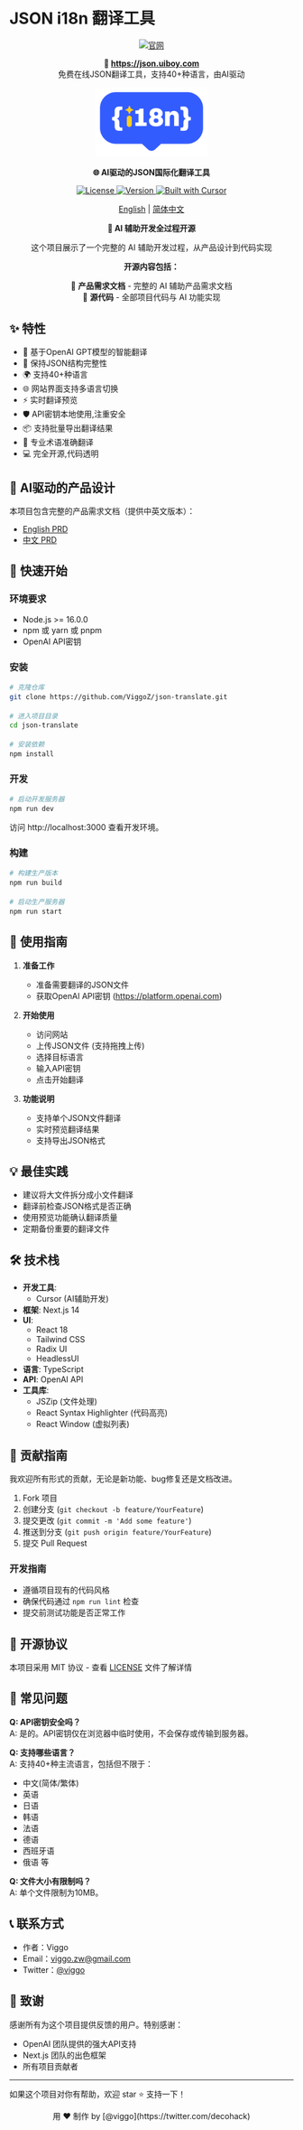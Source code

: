 # JSON i18n 翻译工具

<p align="center">
  <a href="https://json.uiboy.com">
    <img src="https://img.shields.io/badge/官网-json.uiboy.com-blue?style=flat-square" alt="官网">
  </a>
</p>

<p align="center">
  <strong>🔗 <a href="https://json.uiboy.com">https://json.uiboy.com</a></strong><br>
  免费在线JSON翻译工具，支持40+种语言，由AI驱动
</p>

<p align="center">
  <img src="public/logo-blue.png" alt="JSON Translate Logo" width="200"/>
</p>

<p align="center">
  <strong>🌐 AI驱动的JSON国际化翻译工具</strong>
</p>

<p align="center">
  <a href="LICENSE">
    <img src="https://img.shields.io/badge/license-MIT-blue.svg" alt="License">
  </a>
  <a href="package.json">
    <img src="https://img.shields.io/badge/version-0.1.0-green.svg" alt="Version">
  </a>
  <a href="https://cursor.sh">
    <img src="https://img.shields.io/badge/Built%20with-Cursor-blue?style=flat" alt="Built with Cursor">
  </a>
</p>

<p align="center">
  <a href="/README.md">English</a> | 
  <a href="/README.zh.md">简体中文</a>
</p>

<p align="center">
  <strong>🎯 AI 辅助开发全过程开源</strong>
</p>

<p align="center">
  这个项目展示了一个完整的 AI 辅助开发过程，从产品设计到代码实现
</p>

<p align="center">
  <strong>开源内容包括：</strong>
</p>

<p align="center">
  🔸 <strong>产品需求文档</strong> - 完整的 AI 辅助产品需求文档<br>
  🔸 <strong>源代码</strong> - 全部项目代码与 AI 功能实现
</p>

## ✨ 特性

- 🤖 基于OpenAI GPT模型的智能翻译
- 🔄 保持JSON结构完整性
- 🌍 支持40+种语言
- 🌐 网站界面支持多语言切换
- ⚡️ 实时翻译预览
- 🛡️ API密钥本地使用,注重安全
- 📦 支持批量导出翻译结果
- 🎯 专业术语准确翻译
- 💻 完全开源,代码透明

## 📖 AI驱动的产品设计

本项目包含完整的产品需求文档（提供中英文版本）：
- [English PRD](./json-translator-prd.md)
- [中文 PRD](./json-translator-prd.zh.md)

## 🚀 快速开始

### 环境要求

- Node.js >= 16.0.0
- npm 或 yarn 或 pnpm
- OpenAI API密钥

### 安装

```bash
# 克隆仓库
git clone https://github.com/ViggoZ/json-translate.git

# 进入项目目录
cd json-translate

# 安装依赖
npm install
```

### 开发

```bash
# 启动开发服务器
npm run dev
```
访问 http://localhost:3000 查看开发环境。

### 构建

```bash
# 构建生产版本
npm run build

# 启动生产服务器
npm run start
```

## 📖 使用指南

1. **准备工作**
   - 准备需要翻译的JSON文件
   - 获取OpenAI API密钥 (https://platform.openai.com)

2. **开始使用**
   - 访问网站
   - 上传JSON文件 (支持拖拽上传)
   - 选择目标语言
   - 输入API密钥
   - 点击开始翻译

3. **功能说明**
   - 支持单个JSON文件翻译
   - 实时预览翻译结果
   - 支持导出JSON格式

## 💡 最佳实践

- 建议将大文件拆分成小文件翻译
- 翻译前检查JSON格式是否正确
- 使用预览功能确认翻译质量
- 定期备份重要的翻译文件

## 🛠 技术栈

- **开发工具**: 
  - Cursor (AI辅助开发)
- **框架**: Next.js 14
- **UI**: 
  - React 18
  - Tailwind CSS
  - Radix UI
  - HeadlessUI
- **语言**: TypeScript
- **API**: OpenAI API
- **工具库**:
  - JSZip (文件处理)
  - React Syntax Highlighter (代码高亮)
  - React Window (虚拟列表)

## 🤝 贡献指南

我欢迎所有形式的贡献，无论是新功能、bug修复还是文档改进。

1. Fork 项目
2. 创建分支 (`git checkout -b feature/YourFeature`)
3. 提交更改 (`git commit -m 'Add some feature'`)
4. 推送到分支 (`git push origin feature/YourFeature`)
5. 提交 Pull Request

### 开发指南
- 遵循项目现有的代码风格
- 确保代码通过 `npm run lint` 检查
- 提交前测试功能是否正常工作

## 📝 开源协议

本项目采用 MIT 协议 - 查看 [LICENSE](LICENSE) 文件了解详情

## 🙋 常见问题

**Q: API密钥安全吗？**  
A: 是的。API密钥仅在浏览器中临时使用，不会保存或传输到服务器。

**Q: 支持哪些语言？**  
A: 支持40+种主流语言，包括但不限于：
- 中文(简体/繁体)
- 英语
- 日语
- 韩语
- 法语
- 德语
- 西班牙语
- 俄语
等

**Q: 文件大小有限制吗？**  
A: 单个文件限制为10MB。

## 📞 联系方式

- 作者：Viggo
- Email：viggo.zw@gmail.com
- Twitter：[@viggo](https://twitter.com/decohack)

## 🌟 致谢

感谢所有为这个项目提供反馈的用户。特别感谢：

- OpenAI 团队提供的强大API支持
- Next.js 团队的出色框架
- 所有项目贡献者

---

如果这个项目对你有帮助，欢迎 star ⭐️ 支持一下！

<p align="center">用 ❤️ 制作 by [@viggo](https://twitter.com/decohack)</p>